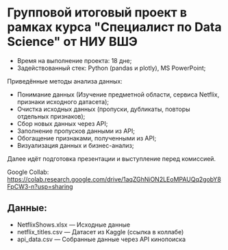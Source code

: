 # Групповой итоговый проект в рамках курса "Специалист по Data Science" от НИУ ВШЭ
- Время на выполнение проекта: 18 дне;
- Задействованный стек: Python (pandas и plotly), MS PowerPoint;

Приведённые методы анализа данных:
- Понимание данных (Изучение предметной области, сервиса Netflix, признаки исходного датасета);
- Очистка исходных данных (пропуски, дубликаты, повторы отдельных признаков);
- Сбор новых данных через API;
- Заполнение пропусков данными из API;
- Обогащение признаками, полученными из API;
- Визуализация данных и бизнес-анализ;

Далее идёт подготовка презентации и выступление перед комиссией.

Google Collab: https://colab.research.google.com/drive/1aqZGhNiON2LEoMPAUQq2gobY8FpCW3-n?usp=sharing
## Данные:
- NetflixShows.xlsx — Исходные данные
- netflix_titles.csv — Датасет из Kaggle (ссылка в коллабе)
- api_data.csv — Собранные данные через API кинопоиска
